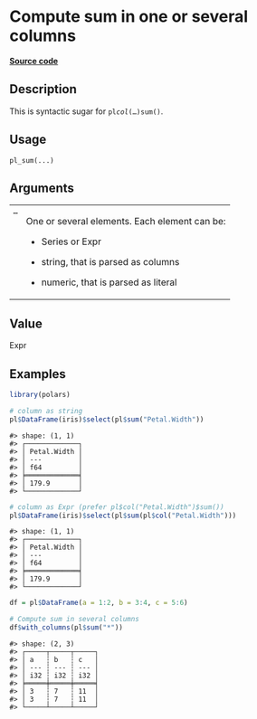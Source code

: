 
# Compute sum in one or several columns

[**Source code**](https://github.com/pola-rs/r-polars/tree/3908b5beab9ec917b825bad8f9a820caad37cb4a/R/functions__lazy.R#L455)

## Description

This is syntactic sugar for <code>pl$col(…)$sum()</code>.

## Usage

<pre><code class='language-R'>pl_sum(...)
</code></pre>

## Arguments

<table>
<tr>
<td style="white-space: nowrap; font-family: monospace; vertical-align: top">
<code id="pl_sum_:_...">…</code>
</td>
<td>

One or several elements. Each element can be:

<ul>
<li>

Series or Expr

</li>
<li>

string, that is parsed as columns

</li>
<li>

numeric, that is parsed as literal

</li>
</ul>
</td>
</tr>
</table>

## Value

Expr

## Examples

``` r
library(polars)

# column as string
pl$DataFrame(iris)$select(pl$sum("Petal.Width"))
```

    #> shape: (1, 1)
    #> ┌─────────────┐
    #> │ Petal.Width │
    #> │ ---         │
    #> │ f64         │
    #> ╞═════════════╡
    #> │ 179.9       │
    #> └─────────────┘

``` r
# column as Expr (prefer pl$col("Petal.Width")$sum())
pl$DataFrame(iris)$select(pl$sum(pl$col("Petal.Width")))
```

    #> shape: (1, 1)
    #> ┌─────────────┐
    #> │ Petal.Width │
    #> │ ---         │
    #> │ f64         │
    #> ╞═════════════╡
    #> │ 179.9       │
    #> └─────────────┘

``` r
df = pl$DataFrame(a = 1:2, b = 3:4, c = 5:6)

# Compute sum in several columns
df$with_columns(pl$sum("*"))
```

    #> shape: (2, 3)
    #> ┌─────┬─────┬─────┐
    #> │ a   ┆ b   ┆ c   │
    #> │ --- ┆ --- ┆ --- │
    #> │ i32 ┆ i32 ┆ i32 │
    #> ╞═════╪═════╪═════╡
    #> │ 3   ┆ 7   ┆ 11  │
    #> │ 3   ┆ 7   ┆ 11  │
    #> └─────┴─────┴─────┘
